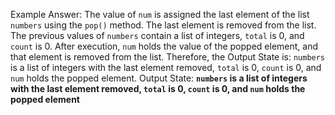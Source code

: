 Example Answer:
The value of `num` is assigned the last element of the list `numbers` using the `pop()` method. The last element is removed from the list. The previous values of `numbers` contain a list of integers, `total` is 0, and `count` is 0. After execution, `num` holds the value of the popped element, and that element is removed from the list. Therefore, the Output State is: `numbers` is a list of integers with the last element removed, `total` is 0, `count` is 0, and `num` holds the popped element.
Output State: **`numbers` is a list of integers with the last element removed, `total` is 0, `count` is 0, and `num` holds the popped element**